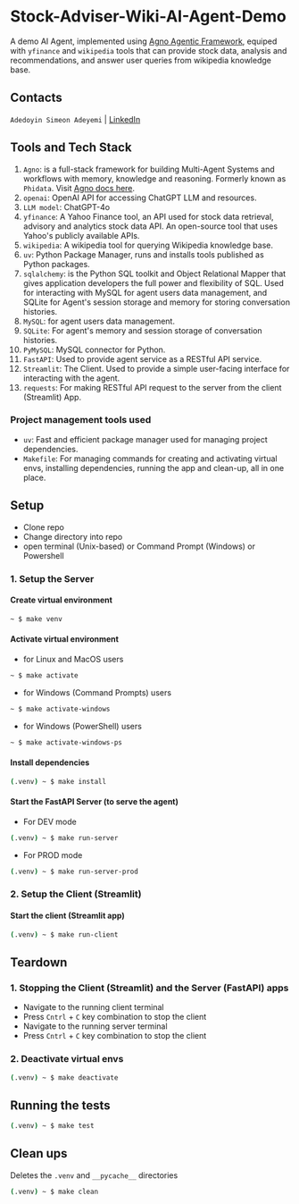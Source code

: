 # Stock-Adviser-Wiki-AI-Agent-Demo

A demo AI Agent, implemented using [Agno Agentic Framework](https://docs.agno.com/), equiped with `yfinance` and `wikipedia` tools that can provide stock data, analysis and recommendations, and answer user queries from wikipedia knowledge base.

## Contacts
`Adedoyin Simeon Adeyemi` | [LinkedIn](https://www.linkedin.com/in/adedoyin-adeyemi-a7827b160/)

## Tools and Tech Stack

1. `Agno`: is a full-stack framework for building Multi-Agent Systems and workflows with memory, knowledge and reasoning. Formerly known as `Phidata`. Visit [Agno docs here](https://docs.agno.com/introduction).
2. `openai`: OpenAI API for accessing ChatGPT LLM and resources.
3. `LLM model`: ChatGPT-4o
4. `yfinance`: A Yahoo Finance tool, an API used for stock data retrieval, advisory and analytics stock data API. An open-source tool that uses Yahoo's publicly available APIs.
5. `wikipedia`: A wikipedia tool for querying Wikipedia knowledge base.
6. `uv`: Python Package Manager, runs and installs tools published as Python packages.
7. `sqlalchemy`: is the Python SQL toolkit and Object Relational Mapper that gives application developers the full power and flexibility of SQL. Used for interacting with MySQL for agent users data management, and SQLite for Agent's session storage and memory for storing conversation histories.
8. `MySQL`: for agent users data management.
9. `SQLite`: For agent's memory and session storage of conversation histories.
10. `PyMySQL`: MySQL connector for Python.
11. `FastAPI`: Used to provide agent service as a RESTful API service.
12. `Streamlit`: The Client. Used to provide a simple user-facing interface for interacting with the agent.
13. `requests`: For making RESTful API request to the server from the client (Streamlit) App.

### Project management tools used
- `uv`: Fast and efficient package manager used for managing project dependencies.
- `Makefile`: For managing commands for creating and activating virtual envs, installing dependencies, running the app and clean-up, all in one place.

## Setup

- Clone repo
- Change directory into repo
- open terminal (Unix-based) or Command Prompt (Windows) or Powershell

### 1. Setup the Server

#### Create virtual environment

```bash
~ $ make venv
```

#### Activate virtual environment

- for Linux and MacOS users
```bash
~ $ make activate
```

- for Windows (Command Prompts) users
```bash
~ $ make activate-windows
```

- for Windows (PowerShell) users
```bash
~ $ make activate-windows-ps
```

#### Install dependencies

```bash
(.venv) ~ $ make install
```

#### Start the FastAPI Server (to serve the agent)

- For DEV mode
```bash
(.venv) ~ $ make run-server
```

- For PROD mode
```bash
(.venv) ~ $ make run-server-prod
```

### 2. Setup the Client (Streamlit)

#### Start the client (Streamlit app)
```bash
(.venv) ~ $ make run-client
```

## Teardown

### 1. Stopping the Client (Streamlit) and the Server (FastAPI) apps

- Navigate to the running client terminal
- Press `Cntrl` + `C` key combination to stop the client
- Navigate to the running server terminal
- Press `Cntrl` + `C` key combination to stop the client

### 2. Deactivate virtual envs

```bash
(.venv) ~ $ make deactivate
```

## Running the tests

```bash
(.venv) ~ $ make test
```

## Clean ups

Deletes the `.venv` and `__pycache__` directories

```bash
(.venv) ~ $ make clean
```
